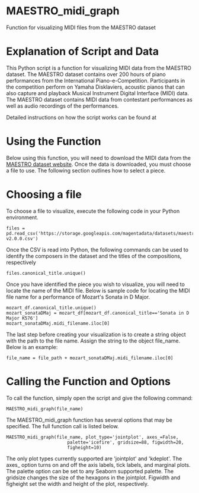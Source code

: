 # MAESTRO_midi_graph
Function for visualizing MIDI files from the MAESTRO dataset

# Explanation of Script and Data
This Python script is a function for visualizing MIDI data from the MAESTRO dataset. The MAESTRO dataset contains over 200 hours of piano performances from the International Piano-e-Competition. Participants in the competition perform on Yamaha Disklaviers, acoustic pianos that can also capture and playback Musical Instrument Digital Interface (MIDI) data. The MAESTRO dataset contains MIDI data from contestant performances as well as audio recordings of the performances.

Detailed instructions on how the script works can be found at 

# Using the Function
Below using this function, you will need to download the MIDI data from the [MAESTRO dataset website](https://magenta.tensorflow.org/datasets/maestro). Once the data is downloaded, you must choose a file to use. The following section outlines how to select a piece.

# Choosing a file
To choose a file to visualize, execute the following code in your Python environment. 

```import pandas as pd
files = pd.read_csv('https://storage.googleapis.com/magentadata/datasets/maestro/v2.0.0/maestro-v2.0.0.csv')
```

Once the CSV is read into Python, the following commands can be used to identify the composers in the dataset and the titles of the compositions, respectively

```files.canonical_composer.unique()
files.canonical_title.unique()
```

Once you have identified the piece you wish to visualize, you will need to locate the name of the MIDI file. Below is sample code for locating the MIDI file name for a performance of Mozart's Sonata in D Major.


```mozart_df = files[files.canonical_composer=='Wolfgang Amadeus Mozart']
mozart_df.canonical_title.unique()
mozart_sonataDMaj = mozart_df[mozart_df.canonical_title=='Sonata in D Major K576']
mozart_sonataDMaj.midi_filename.iloc[0]
```

The last step before creating your visualization is to create a string object with the path to the file name. Assign the string to the object file_name. Below is an example:

```file_path = "/Users/username/Desktop/maestro-v2.0.0/"
file_name = file_path + mozart_sonataDMaj.midi_filename.iloc[0]
```

# Calling the Function and Options
To call the function, simply open the script and give the following command:

```
MAESTRO_midi_graph(file_name)
```

The MAESTRO_midi_graph function has several options that may be specified. The full function call is listed below.

```
MAESTRO_midi_graph(file_name, plot_type='jointplot', axes_=False, 
                       palette='icefire', gridsize=88, figwidth=20, 
                       figheight=10)
```

The only plot types currently supported are 'jointplot' and 'kdeplot'. The axes_ option turns on and off the axis labels, tick labels, and marginal plots. The palette option can be set to any Seaborn supported palette. The gridsize changes the size of the hexagons in the jointplot. Figwidth and figheight set the width and height of the plot, respectively. 

